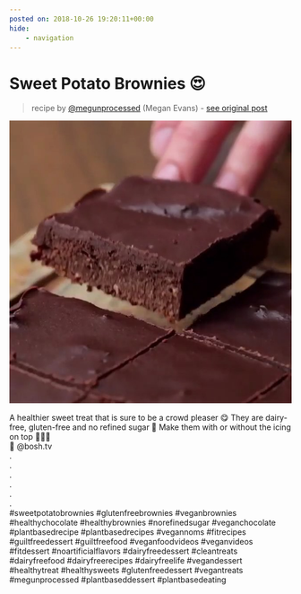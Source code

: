 ```yaml
---
posted on: 2018-10-26 19:20:11+00:00
hide:
    - navigation
---
```


# Sweet Potato Brownies 😍 

> recipe by [@megunprocessed](https://www.instagram.com/megunprocessed/) 
(Megan Evans) - [see original post](https://instagram.com/p/BpaGUFxFj1u)

![](../img/megunprocessed_26-10-2018_1910.png)

A healthier sweet treat that is sure to be a crowd pleaser 😋 They are dairy-free, gluten-free and no refined sugar 👏  Make them with or without the icing on top 💁🏻‍♀️\
🎥 @bosh.tv\
.\
.\
.\
.\
.\
.\
\#sweetpotatobrownies \#glutenfreebrownies \#veganbrownies \#healthychocolate \#healthybrownies \#norefinedsugar \#veganchocolate \#plantbasedrecipe \#plantbasedrecipes  \#vegannoms \#fitrecipes \#guiltfreedessert \#guiltfreefood \#veganfoodvideos \#veganvideos \#fitdessert \#noartificialflavors \#dairyfreedessert \#cleantreats \#dairyfreefood \#dairyfreerecipes \#dairyfreelife  \#vegandessert \#healthytreat \#healthysweets \#glutenfreedessert \#vegantreats \#megunprocessed \#plantbaseddessert \#plantbasedeating 